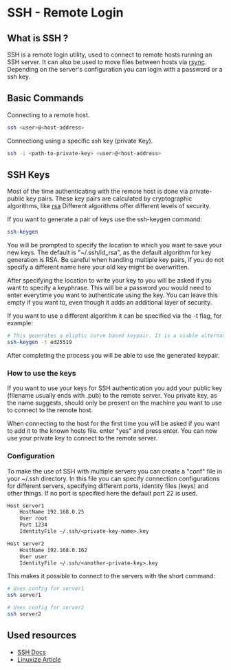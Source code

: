 [description]: <> (Secure Shell, remote login client)
[preservedKeywords]: <> (ssh, ssh-keygen, rsa, OpenSSH)

# SSH - Remote Login

## What is SSH ?

SSH is a remote login utility, used to connect to remote hosts running an SSH server.
It can also be used to move files between hosts via [rsync](https://linux.die.net/man/1/rsync).
Depending on the server's configuration you can login with a password or a ssh key.

## Basic Commands

Connecting to a remote host.

```sh
ssh <user>@<host-address>
```

Connectiong using a specific ssh key (private Key).

```sh
ssh -i <path-to-private-key> <user>@<host-address>
```

## SSH Keys

Most of the time authenticating with the remote host is done via private-public key pairs.
These key pairs are calculated by cryptographic algorithms, like [rsa](<https://en.wikipedia.org/wiki/RSA_(cryptosystem)>)
Different algorithms offer different levels of security.

If you want to generate a pair of keys use the ssh-keygen command:

```sh
ssh-keygen
```

You will be prompted to specify the location to which you want to save your new keys.
The default is "~/.ssh/id_rsa", as the default algorithm for key generation is RSA.
Be careful when handling multiple key pairs, if you do not specify a different name here your old key
might be overwritten.

After specifying the location to write your key to you will be asked if you want to specify a keyphrase.
This will be a password you would need to enter everytime you want to authenticate using the key.
You can leave this empty if you want to, even though it adds an additional layer of security.

If you want to use a different algorithm it can be specified via the -t flag, for example:

```sh
# This generates a eliptic curve based keypair. It is a viable alternative to RSA.
ssh-keygen -t ed25519
```

After completing the process you will be able to use the generated keypair.

### How to use the keys

If you want to use your keys for SSH authentication you add your public key (filename usually ends with .pub)
to the remote server.
You private key, as the name suggests, should only be present on the machine you want to use to connect to
the remote host.

When connecting to the host for the first time you will be asked if you want to add it to the known hosts file.
enter "yes" and press enter. You can now use your private key to connect to the remote server.

### Configuration

To make the use of SSH with multiple servers you can create a "conf" file in your ~/.ssh directory.
In this file you can specify connection configurations for different servers, specifying different ports,
identity files (keys) and other things.
If no port is specified here the default port 22 is used.

```txt
Host server1
    HostName 192.168.0.25
    User root
    Port 1234
    IdentityFile ~/.ssh/<private-key-name>.key

Host server2
    HostName 192.168.0.162
    User user
    IdentityFile ~/.ssh/<another-private-key>.key
```

This makes it possible to connect to the servers with the short command:

```sh
# Uses config for server1
ssh server1

# Uses config for server2
ssh server2

```

## Used resources

- [SSH Docs](https://man7.org/linux/man-pages/man1/ssh.1.html)
- [Linuxize Article](https://linuxize.com/post/using-the-ssh-config-file/)
